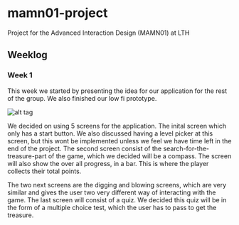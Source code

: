 # mamn01-project
Project for the Advanced Interaction Design (MAMN01) at LTH

## Weeklog
### Week 1
This week we started by presenting the idea for our application for the rest of the group.
We also finished our low fi prototype. 

![alt tag](https://raw.github.com/dabbe/mamn01-project/master/images/lowfi.jpg)

We decided on using 5 screens for the application. The inital screen which only has a start button. We also discussed having a level picker at this screen, but this wont be implemented unless we feel we have time left in the end of the project. The second screen consist of the search-for-the-treasure-part of the game, which we decided will be a compass. The screen will also show the over all progress, in a bar. This is where the player collects their total points. 

The two next screens are the digging and blowing screens, which are very similar and gives the user two very different way of interacting with the game. The last screen will consist of a quiz. We decided this quiz will be in the form of a multiple choice test, which the user has to pass to get the treasure.